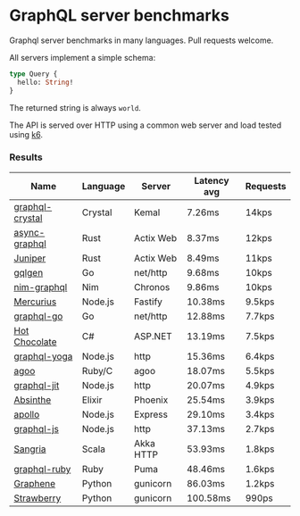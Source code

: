 <!-- README.md is generated from README.ecr, do not edit -->

# GraphQL server benchmarks

Graphql server benchmarks in many languages. Pull requests welcome.

All servers implement a simple schema:

```graphql
type Query {
  hello: String!
}
```

The returned string is always `world`.

The API is served over HTTP using a common web server and load tested using [k6](https://github.com/grafana/k6).

### Results

| Name                          | Language      | Server          | Latency avg      | Requests      |
| ----------------------------  | ------------- | --------------- | ---------------- | ------------- |
| [graphql-crystal](https://github.com/graphql-crystal/graphql) | Crystal | Kemal | 7.26ms | 14kps |
| [async-graphql](https://github.com/async-graphql/async-graphql) | Rust | Actix Web | 8.37ms | 12kps |
| [Juniper](https://github.com/graphql-rust/juniper) | Rust | Actix Web | 8.49ms | 11kps |
| [gqlgen](https://github.com/99designs/gqlgen) | Go | net/http | 9.68ms | 10kps |
| [nim-graphql](https://github.com/status-im/nim-graphql) | Nim | Chronos | 9.86ms | 10kps |
| [Mercurius](https://github.com/mercurius-js/mercurius) | Node.js | Fastify | 10.38ms | 9.5kps |
| [graphql-go](https://github.com/graphql-go/graphql) | Go | net/http | 12.88ms | 7.7kps |
| [Hot Chocolate](https://github.com/ChilliCream/hotchocolate) | C# | ASP.NET | 13.19ms | 7.5kps |
| [graphql-yoga](https://github.com/dotansimha/graphql-yoga) | Node.js | http | 15.36ms | 6.4kps |
| [agoo](https://github.com/ohler55/agoo) | Ruby/C | agoo | 18.07ms | 5.5kps |
| [graphql-jit](https://github.com/zalando-incubator/graphql-jit) | Node.js | http | 20.07ms | 4.9kps |
| [Absinthe](https://github.com/absinthe-graphql/absinthe) | Elixir | Phoenix | 25.54ms | 3.9kps |
| [apollo](https://github.com/apollographql/apollo-server) | Node.js | Express | 29.10ms | 3.4kps |
| [graphql-js](https://github.com/graphql/graphql-js) | Node.js | http | 37.13ms | 2.7kps |
| [Sangria](https://github.com/sangria-graphql/sangria) | Scala | Akka HTTP | 53.93ms | 1.8kps |
| [graphql-ruby](https://github.com/rmosolgo/graphql-ruby) | Ruby | Puma | 48.46ms | 1.6kps |
| [Graphene](https://github.com/graphql-python/graphene) | Python | gunicorn | 86.03ms | 1.2kps |
| [Strawberry](https://github.com/strawberry-graphql/strawberry) | Python | gunicorn | 100.58ms | 990ps |
